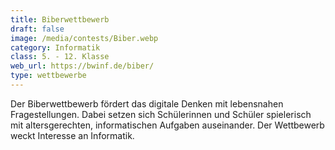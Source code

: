 ```yaml
---
title: Biberwettbewerb
draft: false
image: /media/contests/Biber.webp
category: Informatik
class: 5. - 12. Klasse
web_url: https://bwinf.de/biber/
type: wettbewerbe
---
```

Der Biberwettbewerb fördert das digitale Denken mit lebensnahen Fragestellungen.
Dabei setzen sich Schülerinnen und Schüler spielerisch mit altersgerechten, informatischen Aufgaben auseinander. Der Wettbewerb weckt Interesse an Informatik.
